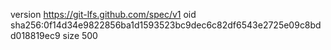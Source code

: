version https://git-lfs.github.com/spec/v1
oid sha256:0f14d34e9822856ba1d1593523bc9dec6c82df6543e2725e09c8bdd018819ec9
size 500
